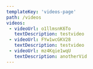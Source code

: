 ```yaml
---
templateKey: 'videos-page'
path: /videos
videos:
 - videoUrl: o1llmsnK6To
   textDescription: testvideo
 - videoUrl: FYw1wcGKV28
   textDescription: testvideo
 - videoUrl: mz4Kqie1wqU
   textDescription: anotherVid
---
```



